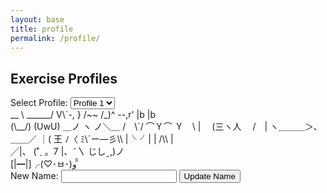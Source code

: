 ```yaml
---
layout: base
title: profile
permalink: /profile/
---
```

<html>
    <div class="purple-form">
        <h2>Exercise Profiles</h2>
        <label for="profileSelect">Select Profile:</label>
        <select id="profileSelect" onchange="updateSelectedProfile()">
    <option value="profile1">Profile 1</option>
    <option value="profile2">Profile 2</option>
    <option value="profile3">Profile 3</option>
    <option value="profile4">Profile 4</option>
</select>
    <!-- </div>
    <div class="profileOption" id="profile1">
        ________
        |      |
        |      O
        |     /|\\
        |     / \\
        |_________
    </div>
    <div class="profileOption" id="profile2">
        \\    O
         \\   |\\
          \\  / \\
           \\/___\\
    </div>
    <div class="profileOption" id="profile3">
        __
        ( o>
        /)__)
        - \\ \\
           / /
    </div>
    <div class="profileOption" id="profile4">
        +----+
        |o o |
        | \\  |
        |  | |  
        +-----+
    </div>
    <div class="profileOption" id="profile5">
        \\_o< 
        | \\ 
        <_/
    </div> -->
    </div>
    <div class="profileOption" id="profile1">
                         __
                \ ______/ V\`-,
                }        /~~
                /_)^ --,r'
                |b      |b
    </div>
    <div class="profileOption" id="profile2">
                 (\__/)
                 (UwU)
             ＿ノ ヽ ノ＼＿ 
            /　\`/ ⌒Ｙ⌒ Ｙ　\
            | 　(三ヽ人　 /　|
            ヽ＿＿＿＞､＿＿／
              ｜( 王 ﾉ〈 
               ﾐ\`ー―彡\\ 
              |╰      ╯| 
              |   /\\  |   
    </div>
<div class="profileOption" id="profile3">
    ╱|、
   (˚ˎ 。7
    |、˜〵
   じしˍ,)ノ
</div>
<div class="profileOption" id="profile4">
     [|━|]╭(♡･ㅂ･)و ̑̑
</div>
    <div id="selectedAscii"></div>
    <div id="profileAscii"></div>
    <div class="purple-form">
        <label for="newName">New Name:</label>
        <input type="text" id="newName" name="newName" required>
        <button type="button" onclick="updateName()">Update Name</button>
    <div id="result"></div>
    <script src="https://jplip.github.io/frontTri2/assets/js/name.js" defer></script>
    <script>
       // Initial update when the page loads
function updateProfile() {
    // Get the selected profile value
    var selectedProfile = getSelectedProfile();
    // Show the selected profile's ASCII art in the upper right corner
    var selectedAscii = document.getElementById("selectedAscii");
    selectedAscii.textContent = getProfileAscii(selectedProfile);
    // Hide all profile options
    var allOptions = document.getElementsByClassName("profileOption");
    for (var i = 0; i < allOptions.length; i++) {
        allOptions[i].style.display = "none";
    }
    // Show the selected profile's option
    var selectedOption = document.getElementById(selectedProfile);
    selectedOption.style.display = "block";
}
// ASCII art functions
function getProfileAscii(profile) {
    switch (profile) {
        case "profile1":
            return `
             __
    \ ______/ V\`-,
    }        /~~
    /_)^ --,r'
    |b      |b
            `;
        case "profile2":
            return `
                 (\__/)
                 (UwU)
             ＿ノ ヽ ノ＼＿ 
            /　\`/ ⌒Ｙ⌒ Ｙ　\
            | 　(三ヽ人　 /　|
            ヽ＿＿＿＞､＿＿／
              ｜( 王 ﾉ〈 
               ﾐ\`ー―彡\\ 
              |╰      ╯| 
              |   /\\  | 
            `;
        case "profile3":
            return `
            ╱|、
           (˚ˎ 。7
            |、˜〵
           じしˍ,)ノ
            `;
        case "profile4":
            return `
        [|━|]╭(♡･ㅂ･)و ̑̑
            `;
        default:
            return ""; // Set a default ASCII art or leave it empty
    }
}
// Function to update and store the selected profile
function updateSelectedProfile() {
    // Get the selected profile value from the select element
    var selectedProfile = document.getElementById("profileSelect").value;
    // Update and store the selected profile in local storage
    localStorage.setItem('selectedProfile', selectedProfile);
    // Update the profile immediately after setting it
    updateProfile();
}
// Function to retrieve the selected profile from local storage
function getSelectedProfile() {
    var storedProfile = localStorage.getItem('selectedProfile');
    return storedProfile || 'profile1'; // Default to 'profile1' if not found
}
// Initial update when the page loads
updateProfile();
</script>



